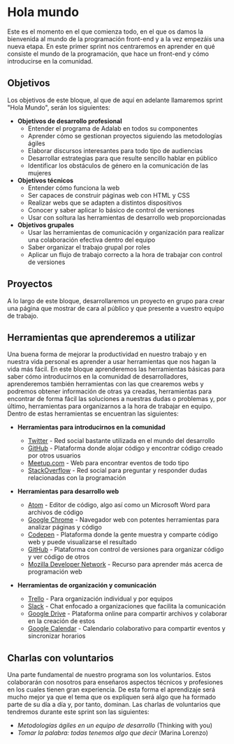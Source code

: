 # Hola mundo

Este es el momento en el que comienza todo, en el que os damos la bienvenida al mundo de la programación front-end y a la vez empezáis una nueva etapa. En este primer sprint nos centraremos en aprender en qué consiste el mundo de la programación, que hace un front-end y cómo introducirse en la comunidad.

## Objetivos

Los objetivos de este bloque, al que de aquí en adelante llamaremos sprint "Hola Mundo", serán los siguientes:

- **Objetivos de desarrollo profesional**
	- Entender el programa de Adalab en todos su componentes
	- Aprender cómo se gestionan proyectos siguiendo las metodologías ágiles
	- Elaborar discursos interesantes para todo tipo de audiencias
	- Desarrollar estrategias para que resulte sencillo hablar en público
	- Identificar los obstáculos de género en la comunicación de las mujeres
- **Objetivos técnicos**
	- Entender cómo funciona la web
	- Ser capaces de construir páginas web con HTML y CSS
	- Realizar webs que se adapten a distintos dispositivos
	- Conocer y saber aplicar lo básico de control de versiones
	- Usar con soltura las herramientas de desarrollo web proporcionadas
- **Objetivos grupales**
	- Usar las herramientas de comunicación y organización para realizar una colaboración efectiva dentro del equipo
	- Saber organizar el trabajo grupal por roles
	- Aplicar un flujo de trabajo correcto a la hora de trabajar con control de versiones


## Proyectos

A lo largo de este bloque, desarrollaremos un proyecto en grupo para crear una página que mostrar de cara al público y que presente a vuestro equipo de trabajo.

## Herramientas que aprenderemos a utilizar

Una buena forma de mejorar la productividad en nuestro trabajo y en nuestra vida personal es aprender a usar herramientas que nos hagan la vida más fácil. En este bloque aprenderemos las herramientas básicas para saber cómo introducirnos en la comunidad de desarrolladores, aprenderemos también herramientas con las que crearemos webs y podremos obtener información de otras ya creadas, herramientas para encontrar de forma fácil las soluciones a nuestras dudas o problemas y, por último, herramientas para organizarnos a la hora de trabajar en equipo. Dentro de estas herramientas se encuentran las siguientes:

- **Herramientas para introducirnos en la comunidad**
	- [Twitter](https://twitter.com) - Red social bastante utilizada en el mundo del desarrollo
	- [GitHub](https://github.com) - Plataforma donde alojar código y encontrar código creado por otros usuarios
	- [Meetup.com](https://www.meetup.com) - Web para encontrar eventos de todo tipo
	- [StackOverflow](https://stackoverflow.com) - Red social para preguntar y responder dudas relacionadas con la programación

- **Herramientas para desarrollo web**
	- [Atom](https://atom.io) - Editor de código, algo así como un Microsoft Word para archivos de código
	- [Google Chrome](https://www.google.com/chrome/) - Navegador web con potentes herramientas para analizar páginas y código
	- [Codepen](https://codepen.io) - Plataforma donde la gente muestra y comparte código web y puede visualizarse el resultado
	- [GitHub](https://github.com) - Plataforma con control de versiones para organizar código y ver código de otros
	- [Mozilla Developer Network](https://developer.mozilla.org/es/) - Recurso para aprender más acerca de programación web

- **Herramientas de organización y comunicación**
	- [Trello](https://trello.com) - Para organización individual y por equipos
	- [Slack](https://slack.com/intl/es-es) - Chat enfocado a organizaciones que facilita la comunicación
	- [Google Drive](https://drive.google.com) - Plataforma online para compartir archivos y colaborar en la creación de estos
	- [Google Calendar](https://calendar.google.com) - Calendario colaborativo para compartir eventos y sincronizar horarios

## Charlas con voluntarios

Una parte fundamental de nuestro programa son los voluntarios. Estos colaborarán con nosotros para enseñaros aspectos técnicos y profesiones en los cuales tienen gran experiencia. De esta forma el aprendizaje será mucho mejor ya que el tema que os expliquen será algo que ha formado parte de su día a día y, por tanto, dominan.
Las charlas de voluntarios que tendremos durante este sprint son las siguientes:
- *Metodologías ágiles en un equipo de desarrollo* (Thinking with you)
- *Tomar la palabra: todas tenemos algo que decir* (Marina Lorenzo)
